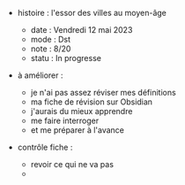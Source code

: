 
- histoire : l'essor des villes au moyen-âge
	- date : Vendredi 12 mai 2023
	- mode : Dst
	- note : 8/20
	- statu : In progresse

- à améliorer : 
	- je n'ai pas assez réviser mes définitions 
	- ma fiche de révision sur Obsidian 
	- j'aurais du mieux apprendre 
	- me faire interroger 
	- et me préparer à l'avance

- contrôle fiche : 
	- revoir ce qui ne va pas 
	- 


